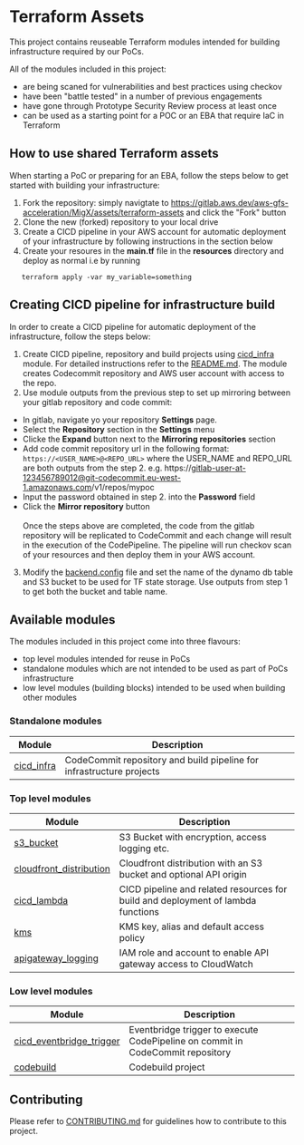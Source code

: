 # Terraform Assets
This project contains reuseable Terraform modules intended for building infrastructure required by our PoCs. 

All of the modules included in this project:
* are being scaned for vulnerabilities and best practices using checkov
* have been "battle tested" in a number of previous engagements 
* have gone through Prototype Security Review process at least once
* can be used as a starting point for a POC or an EBA that require IaC in Terraform

## How to use shared Terraform assets

When starting a PoC or preparing for an EBA, follow the steps below to get started with building your infrastructure:

1. Fork the repository: simply navigtate to https://gitlab.aws.dev/aws-gfs-acceleration/MigX/assets/terraform-assets and click the "Fork" button
2. Clone the new (forked) repository to your local drive
3. Create a CICD pipeline in your AWS account for automatic deployment of your infrastructure by following instructions in the section below
4. Create your resoures in the **main.tf** file in the **resources** directory and deploy as normal i.e by running

```
   terraform apply -var my_variable=something
```

## Creating CICD pipeline for infrastructure build

In order to create a CICD pipeline for automatic deployment of the infrastructure, follow the steps below:

1. Create CICD pipeline, repository and build projects using [cicd_infra](./modules/cicd_infra/README.md) module. For detailed instructions refer to the [README.md](./modules/cicd_infra/README.md). The module creates Codecommit repository and AWS user account with access to the repo.
2. Use module outputs from the previous step to set up mirroring between your gitlab repository and code commit:
* In gitlab, navigate yo your repository **Settings** page.
* Select the **Repository** section in the **Settings** menu
* Clicke the **Expand** button next to the **Mirroring repositories** section
* Add code commit repository url in the following format:
`
https://<USER_NAME>@<REPO_URL>
`
where the USER_NAME and REPO_URL are both outputs from the step 2. e.g. https://gitlab-user-at-123456789012@git-codecommit.eu-west-1.amazonaws.com/v1/repos/mypoc
* Input the password obtained in step 2. into the **Password** field
* Click the **Mirror repository** button<br><br>
Once the steps above are completed, the code from the gitlab repository will be replicated to CodeCommit and each change will result in the execution of the CodePipeline. The pipeline will run checkov scan of your resources and then deploy them in your AWS account.
3. Modify the [backend.config](/resources/backend.config) file and set the name of the dynamo db table and S3 bucket to be used for TF state storage. Use outputs from step 1 to get both the bucket and table name.

## Available modules

The modules included in this project come into three flavours:
* top level modules intended for reuse in PoCs
* standalone modules which are not intended to be used as part of PoCs infrastructure
* low level modules (building blocks) intended to be used when building other modules

### Standalone modules

| Module    | Description |
|-----------| ----------------------------------|
|[cicd_infra](./modules/cicd_infra/README.md)| CodeCommit repository and build pipeline for infrastructure projects|

### Top level modules

| Module    | Description |
|-----------| ----------------------------------|
|[s3_bucket](./modules/s3_bucket/README.md) | S3 Bucket with encryption, access logging etc. |
|[cloudfront_distribution](./modules/cloudfront-distribution/README.md)|Cloudfront distribution with an S3 bucket and optional API origin|
|[cicd_lambda](./modules/cicd_lambda/README.md)|CICD pipeline and related resources for build and deployment of lambda functions|
[kms](./modules/kms/README.md)|KMS key, alias and default access policy|
|[apigateway_logging](./modules/apigateway_logging/README.md)|IAM role and account to enable API gateway access to CloudWatch|


### Low level modules
| Module    | Description |
|-----------|----------------------------------|
| [cicd_eventbridge_trigger](./modules/cicd_eventbridge_trigger/README.md) | Eventbridge trigger to execute CodePipeline on commit in CodeCommit repository |
| [codebuild](./modules/codebuild/README.md) | Codebuild project |


## Contributing
Please refer to [CONTRIBUTING.md](./CONTRIBUTING.md) for guidelines how to contribute to this project.

